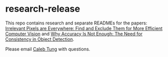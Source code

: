# research-release
This repo contains research and separate READMEs for the papers: [Irrelevant Pixels are Everywhere: Find and Exclude Them for More Efficient Computer Vision](http://export.arxiv.org/abs/2207.10741) and [Why Accuracy Is Not Enough: The Need for Consistency in Object Detection](http://export.arxiv.org/abs/2207.13890v1).

Please email [Caleb Tung](mailto:tung3@purdue.edu) with questions.
